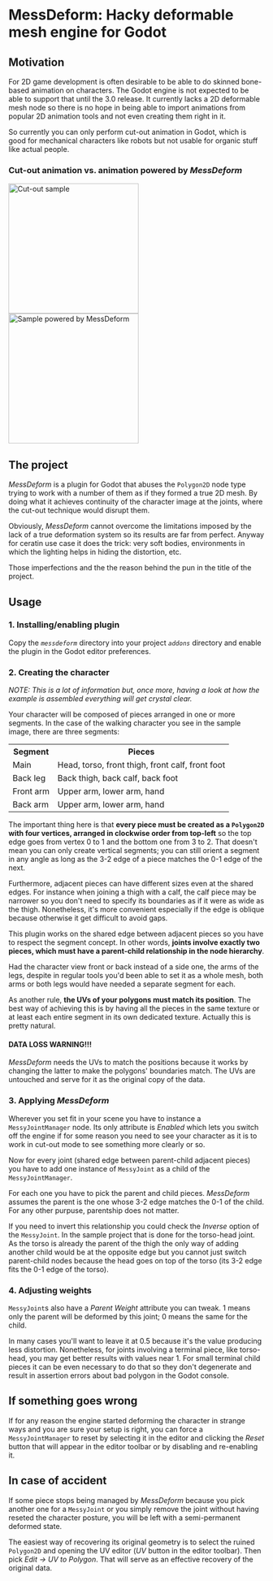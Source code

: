 # MessDeform: Hacky deformable mesh engine for Godot

## Motivation

For 2D game development is often desirable to be able to do skinned bone-based animation on characters. The Godot engine is not expected to be able to support that until the 3.0 release. It currently lacks a 2D deformable mesh node so there is no hope in being able to import animations from popular 2D animation tools and not even creating them right in it.

So currently you can only perform cut-out animation in Godot, which is good for mechanical characters like robots but not usable for organic stuff like actual people.

### Cut-out animation vs. animation powered by *MessDeform*
<img src="https://s9.postimg.io/xhty0xd5b/without_mess_deform.gif" width="256" alt="Cut-out sample"/>
<img src="https://s9.postimg.io/h5jwb6ytr/with_mess_deform.gif" width="256" alt="Sample powered by MessDeform"/>

## The project

*MessDeform* is a plugin for Godot that abuses the `Polygon2D` node type trying to work with a number of them as if they formed a true 2D mesh. By doing what it achieves continuity of the character image at the joints, where the cut-out technique would disrupt them. 

Obviously, *MessDeform* cannot overcome the limitations imposed by the lack of a true deformation system so its results are far from perfect. Anyway for ceratin use case it does the trick: very soft bodies, environments in which the lighting helps in hiding the distortion, etc.

Those imperfections and the the reason behind the pun in the title of the project.

## Usage

### 1. Installing/enabling plugin

Copy the *`messdeform`* directory into your project *`addons`* directory and enable the plugin in the Godot editor preferences.

### 2. Creating the character

*NOTE: This is a lot of information but, once more, having a look at how the example is assembled everything will get crystal clear.*

Your character will be composed of pieces arranged in one or more segments. In the case of the walking character you see in the sample image, there are three segments:

<table>
<tr>
<th>Segment</th><th>Pieces</th>
</tr>
<tr>
<td>Main</td><td>Head, torso, front thigh, front calf, front foot</td>
</tr>
<tr>
<td>Back leg</td><td>Back thigh, back calf, back foot</td>
</tr>
<tr>
<td>Front arm</td><td>Upper arm, lower arm, hand</td>
</tr>
<tr>
<td>Back arm</td><td>Upper arm, lower arm, hand</td>
</tr>
</table>

The important thing here is that **every piece must be created as a `Polygon2D` with four vertices, arranged in clockwise order from top-left** so the top edge goes from vertex 0 to 1 and the bottom one from 3 to 2. That doesn't mean you can only create vertical segments; you can still orient a segment in any angle as long as the 3-2 edge of a piece matches the 0-1 edge of the next.

Furthermore, adjacent pieces can have different sizes even at the shared edges. For instance when joining a thigh with a calf, the calf piece may be narrower so you don't need to specify its boundaries as if it were as wide as the thigh. Nonetheless, it's more convenient especially if the edge is oblique because otherwise it get difficult to avoid gaps.

This plugin works on the shared edge between adjacent pieces so you have to respect the segment concept. In other words, **joints involve exactly two pieces, which must have a parent-child relationship in the node hierarchy**.

Had the character view front or back instead of a side one, the arms of the legs, despite in regular tools you'd been able to set it as a whole mesh, both arms or both legs would have needed a separate segment for each.

As another rule, **the UVs of your polygons must match its position**. The best way of achieving this is by having all the pieces in the same texture or at least each entire segment in its own dedicated texture. Actually this is pretty natural.

#### DATA LOSS WARNING!!!

*MessDeform* needs the UVs to match the positions because it works by changing the latter to make the polygons' boundaries match. The UVs are untouched and serve for it as the original copy of the data.

### 3. Applying *MessDeform*

Wherever you set fit in your scene you have to instance a `MessyJointManager` node. Its only attribute is *Enabled* which lets you switch off the engine if for some reason you need to see your character as it is to work in cut-out mode to see something more clearly or so.

Now for every joint (shared edge between parent-child adjacent pieces) you have to add one instance of `MessyJoint` as a child of the `MessyJointManager`.

For each one you have to pick the parent and child pieces. *MessDeform* assumes the parent is the one whose 3-2 edge matches the 0-1 of the child. For any other purpuse, parentship does not matter.

If you need to invert this relationship you could check the *Inverse* option of the `MessyJoint`. In the sample project that is done for the torso-head joint. As the torso is already the parent of the thigh the only way of adding another child would be at the opposite edge but you cannot just switch parent-child nodes because the head goes on top of the torso (its 3-2 edge fits the 0-1 edge of the torso).

### 4. Adjusting weights

`MessyJoint`s also have a *Parent Weight* attribute you can tweak. 1 means only the parent will be deformed by this joint; 0 means the same for the child.

In many cases you'll want to leave it at 0.5 because it's the value producing less distortion. Nonetheless, for joints involving a terminal piece, like torso-head, you may get better results with values near 1. For small terminal child pieces it can be even necessary to do that so they don't degenerate and result in assertion errors about bad polygon in the Godot console.

## If something goes wrong

If for any reason the engine started deforming the character in strange ways and you are sure your setup is right, you can force a `MessyJointManager` to reset by selecting it in the editor and clicking the *Reset* button that will appear in the editor toolbar or by disabling and re-enabling it.

## In case of accident

If some piece stops being managed by *MessDeform* because you pick another one for a `MessyJoint` or you simply remove the joint without having reseted the character posture, you will be left with a semi-permanent deformed state.

The easiest way of recovering its original geometry is to select the ruined `Polygon2D` and opening the UV editor (*UV* button in the editor toolbar). Then pick *Edit -> UV to Polygon*. That will serve as an effective recovery of the original data.
